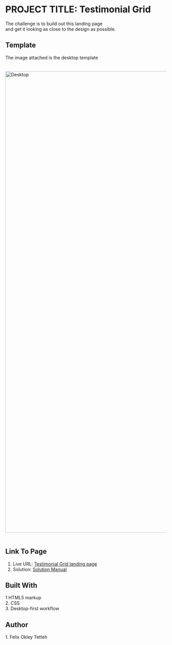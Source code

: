 
 
<h1>PROJECT TITLE: Testimonial Grid </h1> 


The challenge is to build out this landing page<br> 
and get it looking as close to the design as possible.
<br>


<h2>Template</h2>
<figcaption>The image attached is the desktop template </figcaption><br>
<br>
<img width="1440" alt="Desktop " src="">
<br>
<br>

<h2> Link To Page </h2>


  1. Live URL: <a href="https://ftokley.github.io/Testimonial/" target="_blank">Testimonial Grid landing page</a><br>
  2. Solution: <a href="https://github.com/FTOkley/testimonial" target="_blank">Solution Manual</a>
  
 <h2> Built With </h2>
 1 HTML5 markup<br>
 2. CSS <br>
 3. Desktop-first workflow

<h2> Author</h2>
1. Felix Okley Tetteh
